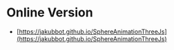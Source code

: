 # Online Version

- [https://jakubbot.github.io/SphereAnimationThreeJs](https://jakubbot.github.io/SphereAnimationThreeJs)